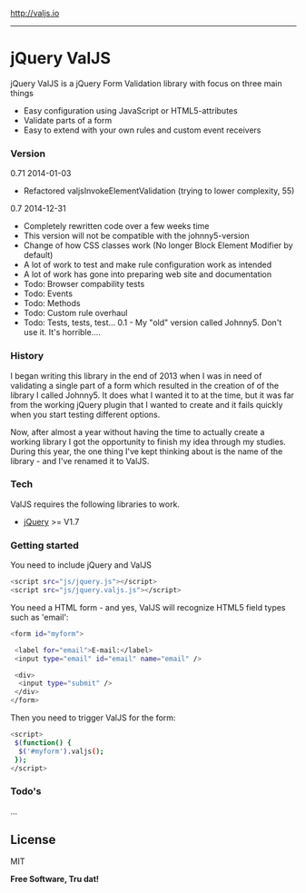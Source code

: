 http://valjs.io

-----------------------------------------------------------

# jQuery ValJS

jQuery ValJS is a jQuery Form Validation library with focus on three main things

  - Easy configuration using JavaScript or HTML5-attributes
  - Validate parts of a form
  - Easy to extend with your own rules and custom event receivers

### Version

0.71 2014-01-03
- Refactored valjsInvokeElementValidation (trying to lower complexity, 55)

0.7 2014-12-31
- Completely rewritten code over a few weeks time
- This version will not be compatible with the johnny5-version
- Change of how CSS classes work (No longer Block Element Modifier by default)
- A lot of work to test and make rule configuration work as intended
- A lot of work has gone into preparing web site and documentation
- Todo: Browser compability tests
- Todo: Events
- Todo: Methods
- Todo: Custom rule overhaul
- Todo: Tests, tests, test...
0.1 - My "old" version called Johnny5. Don't use it. It's horrible....

### History

I began writing this library in the end of 2013 when I was in need of validating a single part of a form which resulted in the creation of of the library I called Johnny5. It does what I wanted it to at the time, but it was far from the working jQuery plugin that I wanted to create and it fails quickly when you start testing different options.

Now, after almost a year without having the time to actually create a working library I got the opportunity to finish my idea through my studies. During this year, the one thing I've kept thinking about is the name of the library - and I've renamed it to ValJS.

### Tech

ValJS requires the following libraries to work.

* [jQuery] >= V1.7

### Getting started

You need to include jQuery and ValJS

```sh
<script src="js/jquery.js"></script>
<script src="js/jquery.valjs.js"></script>
```

You need a HTML form - and yes, ValJS will recognize HTML5 field types such as 'email':

```sh
<form id="myform">

 <label for="email">E-mail:</label>
 <input type="email" id="email" name="email" />

 <div>
  <input type="submit" />
 </div>
</form>
```

Then you need to trigger ValJS for the form:

```sh
<script>
 $(function() {
  $('#myform').valjs();
 });
</script>
```

### Todo's

...

License
----

MIT

**Free Software, Tru dat!**

[jQuery]:http://jquery.com
